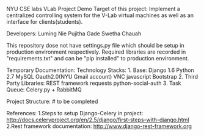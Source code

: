 NYU CSE labs VLab Project Demo
Target of this project: Implement a centralized controlling system for the V-Lab virtual machines as well as an
interface for clients(students).

Developers: 
	Luming Nie
	Pujitha Gade
	Swetha Chauah

This repository dose not have settings.py file which should be setup in production environment respectively.
Required libraries are recorded in "requirements.txt" and can be "pip installed" to production environment.


Temporary Documentation:
Technology Stacks:
    1. Base:
        Django 1.6
        Python 2.7
        MySQL
        Oauth2.0(NYU Gmail account)
        VNC
        javascript
        Bootstrap
    2. Third Party Libraries:
        REST framework
        requests
        python-social-auth
    3. Task Queue:
        Celery.py + RabbitMQ

Project Structure:
    # to be completed

References:
1.Steps to setup Django-Celery in project:
    http://docs.celeryproject.org/en/2.5/django/first-steps-with-django.html
2.Rest framework documentation:
    http://www.django-rest-framework.org
